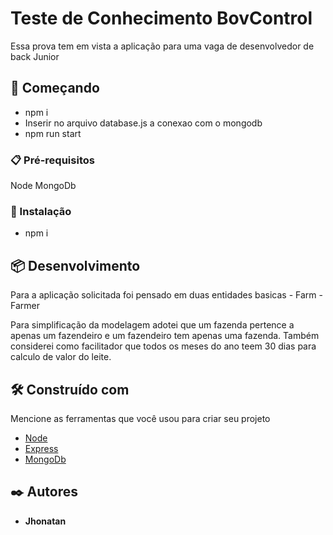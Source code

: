 # Teste de Conhecimento BovControl

Essa prova tem em vista a aplicação para uma vaga de desenvolvedor de back Junior

## 🚀 Começando

- npm i
- Inserir no arquivo database.js a conexao com o mongodb
- npm run start

### 📋 Pré-requisitos

Node
MongoDb

### 🔧 Instalação

- npm i

## 📦 Desenvolvimento

Para a aplicação solicitada foi pensado em duas entidades basicas
    - Farm
    - Farmer

Para simplificação da modelagem adotei que um fazenda pertence a apenas um fazendeiro e um fazendeiro tem apenas uma fazenda.
Também considerei como facilitador que todos os meses do ano teem 30 dias para calculo de valor do leite.

## 🛠️ Construído com

Mencione as ferramentas que você usou para criar seu projeto

* [Node](https://nodejs.org/en/)
* [Express](http://expressjs.com/)
* [MongoDb](https://www.mongodb.com/pt-br)
## ✒️ Autores
* **Jhonatan**
